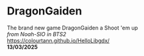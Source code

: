 # DragonGaiden
The brand new game DragonGaiden a Shoot 'em up\
*from Noah-SIO in BTS2*\
https://colourtann.github.io/HelloLibgdx/  \
**13/03/2025**
